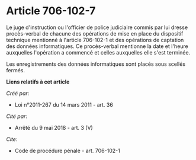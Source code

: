 # Article 706-102-7

Le juge d'instruction ou l'officier de police judiciaire commis par lui dresse procès-verbal de chacune des opérations de
mise en place du dispositif technique mentionné à l'article 706-102-1 et des opérations de captation des données
informatiques. Ce procès-verbal mentionne la date et l'heure auxquelles l'opération a commencé et celles auxquelles elle
s'est terminée. 

Les enregistrements des données informatiques sont placés sous scellés fermés.

**Liens relatifs à cet article**

_Créé par_:

  - Loi n°2011-267 du 14 mars 2011 - art. 36

_Cité par_:

  - Arrêté du 9 mai 2018 - art. 3 (V)

_Cite_:

  - Code de procédure pénale - art. 706-102-1
